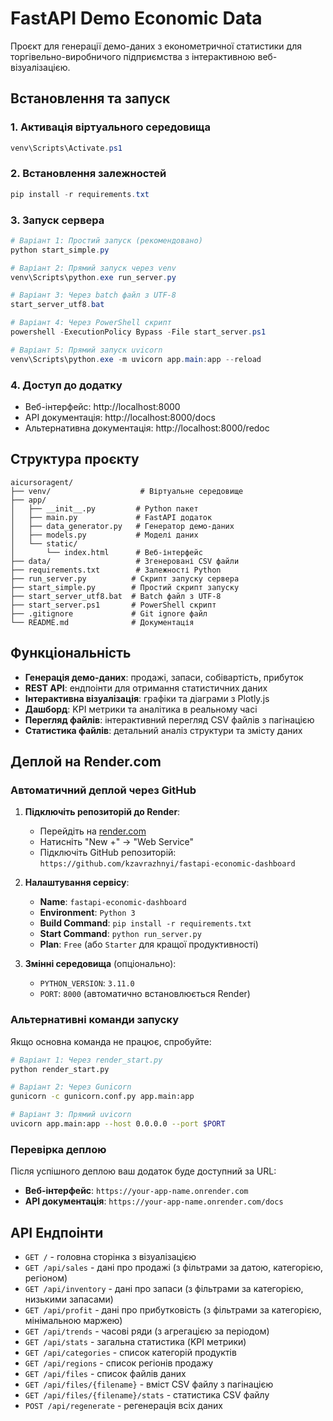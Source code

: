 # FastAPI Demo Economic Data

Проєкт для генерації демо-даних з економетричної статистики для торгівельно-виробничого підприємства з інтерактивною веб-візуалізацією.

## Встановлення та запуск

### 1. Активація віртуального середовища
```powershell
venv\Scripts\Activate.ps1
```

### 2. Встановлення залежностей
```powershell
pip install -r requirements.txt
```

### 3. Запуск сервера
```powershell
# Варіант 1: Простий запуск (рекомендовано)
python start_simple.py

# Варіант 2: Прямий запуск через venv
venv\Scripts\python.exe run_server.py

# Варіант 3: Через batch файл з UTF-8
start_server_utf8.bat

# Варіант 4: Через PowerShell скрипт
powershell -ExecutionPolicy Bypass -File start_server.ps1

# Варіант 5: Прямий запуск uvicorn
venv\Scripts\python.exe -m uvicorn app.main:app --reload
```

### 4. Доступ до додатку
- Веб-інтерфейс: http://localhost:8000
- API документація: http://localhost:8000/docs
- Альтернативна документація: http://localhost:8000/redoc

## Структура проєкту

```
aicursoragent/
├── venv/                    # Віртуальне середовище
├── app/
│   ├── __init__.py         # Python пакет
│   ├── main.py             # FastAPI додаток
│   ├── data_generator.py   # Генератор демо-даних
│   ├── models.py           # Моделі даних
│   └── static/
│       └── index.html      # Веб-інтерфейс
├── data/                   # Згенеровані CSV файли
├── requirements.txt        # Залежності Python
├── run_server.py          # Скрипт запуску сервера
├── start_simple.py        # Простий скрипт запуску
├── start_server_utf8.bat  # Batch файл з UTF-8
├── start_server.ps1       # PowerShell скрипт
├── .gitignore             # Git ignore файл
└── README.md              # Документація
```

## Функціональність

- **Генерація демо-даних**: продажі, запаси, собівартість, прибуток
- **REST API**: ендпоінти для отримання статистичних даних
- **Інтерактивна візуалізація**: графіки та діаграми з Plotly.js
- **Дашборд**: KPI метрики та аналітика в реальному часі
- **Перегляд файлів**: інтерактивний перегляд CSV файлів з пагінацією
- **Статистика файлів**: детальний аналіз структури та змісту даних

## Деплой на Render.com

### Автоматичний деплой через GitHub

1. **Підключіть репозиторій до Render**:
   - Перейдіть на [render.com](https://render.com)
   - Натисніть "New +" → "Web Service"
   - Підключіть GitHub репозиторій: `https://github.com/kzavrazhnyi/fastapi-economic-dashboard`

2. **Налаштування сервісу**:
   - **Name**: `fastapi-economic-dashboard`
   - **Environment**: `Python 3`
   - **Build Command**: `pip install -r requirements.txt`
   - **Start Command**: `python run_server.py`
   - **Plan**: `Free` (або `Starter` для кращої продуктивності)

3. **Змінні середовища** (опціонально):
   - `PYTHON_VERSION`: `3.11.0`
   - `PORT`: `8000` (автоматично встановлюється Render)

### Альтернативні команди запуску

Якщо основна команда не працює, спробуйте:

```bash
# Варіант 1: Через render_start.py
python render_start.py

# Варіант 2: Через Gunicorn
gunicorn -c gunicorn.conf.py app.main:app

# Варіант 3: Прямий uvicorn
uvicorn app.main:app --host 0.0.0.0 --port $PORT
```

### Перевірка деплою

Після успішного деплою ваш додаток буде доступний за URL:
- **Веб-інтерфейс**: `https://your-app-name.onrender.com`
- **API документація**: `https://your-app-name.onrender.com/docs`

## API Ендпоінти

- `GET /` - головна сторінка з візуалізацією
- `GET /api/sales` - дані про продажі (з фільтрами за датою, категорією, регіоном)
- `GET /api/inventory` - дані про запаси (з фільтрами за категорією, низькими запасами)
- `GET /api/profit` - дані про прибутковість (з фільтрами за категорією, мінімальною маржею)
- `GET /api/trends` - часові ряди (з агрегацією за періодом)
- `GET /api/stats` - загальна статистика (KPI метрики)
- `GET /api/categories` - список категорій продуктів
- `GET /api/regions` - список регіонів продажу
- `GET /api/files` - список файлів даних
- `GET /api/files/{filename}` - вміст CSV файлу з пагінацією
- `GET /api/files/{filename}/stats` - статистика CSV файлу
- `POST /api/regenerate` - регенерація всіх даних
